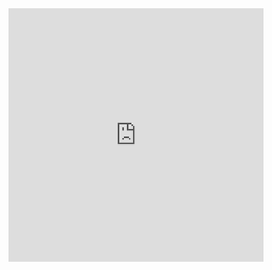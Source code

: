 <iframe width="100%" height="500px" allowtransparency="true" allowfullscreen="true" scrolling="no" title="Embedded ERD Lab IFrame" frameborder="0" src='https://app.erdlab.io/designer/schema/1709550418-moviereviews?embed=true'></iframe>
